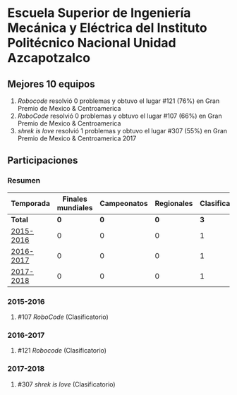 ---
---

# Escuela Superior de Ingeniería Mecánica y Eléctrica del Instituto Politécnico Nacional Unidad Azcapotzalco

## Mejores 10 equipos

1. _Robocode_ resolvió 0 problemas y obtuvo el lugar #121 (76%) en Gran Premio de Mexico & Centroamerica
1. _RoboCode_ resolvió 0 problemas y obtuvo el lugar #107 (66%) en Gran Premio de Mexico & Centroamerica
1. _shrek is love_ resolvió 1 problemas y obtuvo el lugar #307 (55%) en Gran Premio de Mexico & Centroamerica 2017

## Participaciones

### Resumen

| Temporada | Finales mundiales | Campeonatos | Regionales | Clasificatorios | Equipos |
| --- | --- | --- | --- | --- | --- |
| **Total** | **0** | **0** | **0** | **3** | **3** |
| [2015-2016](#2015-2016) | 0 | 0 | 0 | 1 | 1 |
| [2016-2017](#2016-2017) | 0 | 0 | 0 | 1 | 1 |
| [2017-2018](#2017-2018) | 0 | 0 | 0 | 1 | 1 |

### 2015-2016

1. #107 _RoboCode_ (Clasificatorio)

### 2016-2017

1. #121 _Robocode_ (Clasificatorio)

### 2017-2018

1. #307 _shrek is love_ (Clasificatorio)



